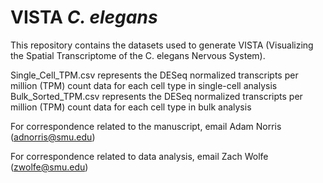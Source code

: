 # VISTA _C. elegans_
This repository contains the datasets used to generate VISTA (Visualizing the Spatial Transcriptome of the C. elegans Nervous System).

Single_Cell_TPM.csv represents the DESeq normalized transcripts per million (TPM) count data for each cell type in single-cell analysis
Bulk_Sorted_TPM.csv represents the DESeq normalized transcripts per million (TPM) count data for each cell type in bulk analysis

For correspondence related to the manuscript, email Adam Norris (adnorris@smu.edu)

For correspondence related to data analysis, email Zach Wolfe (zwolfe@smu.edu)

